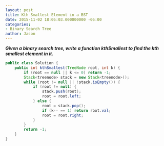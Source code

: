```yaml
---
layout: post
title: Kth Smallest Element in a BST
date: 2015-11-02 18:05:03.000000000 -05:00
categories:
- Binary Search Tree
author: Jason
---
```

<p><strong><em>Given a binary search tree, write a function kthSmallest to find the kth smallest element in it.</em></strong></p>

``` java
public class Solution {
    public int kthSmallest(TreeNode root, int k) {
        if (root == null || k <= 0) return -1;
        Stack<treenode> stack = new Stack<treenode>();
        while (root != null || !stack.isEmpty()) {
            if (root != null) {
                stack.push(root);
                root = root.left;
            } else {
                root = stack.pop();
                if (k-- == 1) return root.val;
                root = root.right;
            }
        }
        return -1;
    }
}
```

